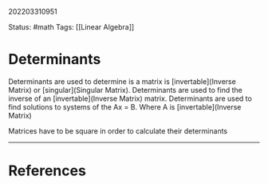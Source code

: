 202203310951

Status: #math
Tags: [[Linear Algebra]]


# Determinants


Determinants are used to determine is a matrix is [invertable](Inverse Matrix) or [singular](Singular Matrix).
Determinants are used to find the inverse of an [invertable](Inverse Matrix) matrix.
Determinants are used to find solutions to systems of the Ax = B. Where A is [invertable](Inverse Matrix)


Matrices have to be square in order to calculate their determinants



---
# References

